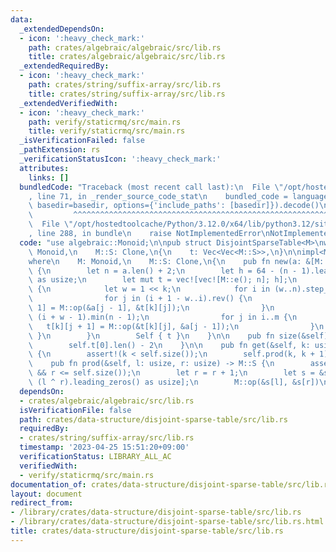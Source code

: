 ```yaml
---
data:
  _extendedDependsOn:
  - icon: ':heavy_check_mark:'
    path: crates/algebraic/algebraic/src/lib.rs
    title: crates/algebraic/algebraic/src/lib.rs
  _extendedRequiredBy:
  - icon: ':heavy_check_mark:'
    path: crates/string/suffix-array/src/lib.rs
    title: crates/string/suffix-array/src/lib.rs
  _extendedVerifiedWith:
  - icon: ':heavy_check_mark:'
    path: verify/staticrmq/src/main.rs
    title: verify/staticrmq/src/main.rs
  _isVerificationFailed: false
  _pathExtension: rs
  _verificationStatusIcon: ':heavy_check_mark:'
  attributes:
    links: []
  bundledCode: "Traceback (most recent call last):\n  File \"/opt/hostedtoolcache/Python/3.12.0/x64/lib/python3.12/site-packages/onlinejudge_verify/documentation/build.py\"\
    , line 71, in _render_source_code_stat\n    bundled_code = language.bundle(stat.path,\
    \ basedir=basedir, options={'include_paths': [basedir]}).decode()\n          \
    \         ^^^^^^^^^^^^^^^^^^^^^^^^^^^^^^^^^^^^^^^^^^^^^^^^^^^^^^^^^^^^^^^^^^^^^^^^^^^^^^^^^\n\
    \  File \"/opt/hostedtoolcache/Python/3.12.0/x64/lib/python3.12/site-packages/onlinejudge_verify/languages/rust.py\"\
    , line 288, in bundle\n    raise NotImplementedError\nNotImplementedError\n"
  code: "use algebraic::Monoid;\n\npub struct DisjointSparseTable<M>\nwhere\n    M:\
    \ Monoid,\n    M::S: Clone,\n{\n    t: Vec<Vec<M::S>>,\n}\n\nimpl<M> DisjointSparseTable<M>\n\
    where\n    M: Monoid,\n    M::S: Clone,\n{\n    pub fn new(a: &[M::S]) -> Self\
    \ {\n        let n = a.len() + 2;\n        let h = 64 - (n - 1).leading_zeros()\
    \ as usize;\n        let mut t = vec![vec![M::e(); n]; h];\n        for k in 1..h\
    \ {\n            let w = 1 << k;\n            for i in (w..n).step_by(w * 2) {\n\
    \                for j in (i + 1 - w..i).rev() {\n                    t[k][j -\
    \ 1] = M::op(&a[j - 1], &t[k][j]);\n                }\n                let m =\
    \ (i + w - 1).min(n - 1);\n                for j in i..m {\n                 \
    \   t[k][j + 1] = M::op(&t[k][j], &a[j - 1]);\n                }\n           \
    \ }\n        }\n        Self { t }\n    }\n\n    pub fn size(&self) -> usize {\n\
    \        self.t[0].len() - 2\n    }\n\n    pub fn get(&self, k: usize) -> M::S\
    \ {\n        assert!(k < self.size());\n        self.prod(k, k + 1)\n    }\n\n\
    \    pub fn prod(&self, l: usize, r: usize) -> M::S {\n        assert!(l <= r\
    \ && r <= self.size());\n        let r = r + 1;\n        let s = &self.t[63 -\
    \ (l ^ r).leading_zeros() as usize];\n        M::op(&s[l], &s[r])\n    }\n}\n"
  dependsOn:
  - crates/algebraic/algebraic/src/lib.rs
  isVerificationFile: false
  path: crates/data-structure/disjoint-sparse-table/src/lib.rs
  requiredBy:
  - crates/string/suffix-array/src/lib.rs
  timestamp: '2023-04-25 15:51:20+09:00'
  verificationStatus: LIBRARY_ALL_AC
  verifiedWith:
  - verify/staticrmq/src/main.rs
documentation_of: crates/data-structure/disjoint-sparse-table/src/lib.rs
layout: document
redirect_from:
- /library/crates/data-structure/disjoint-sparse-table/src/lib.rs
- /library/crates/data-structure/disjoint-sparse-table/src/lib.rs.html
title: crates/data-structure/disjoint-sparse-table/src/lib.rs
---
```

